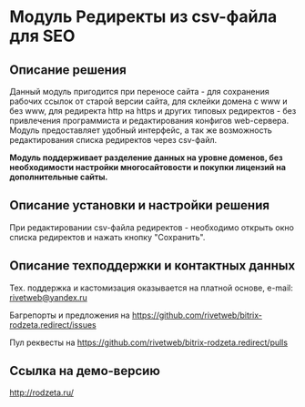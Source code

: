 ﻿
# Модуль Редиректы из csv-файла для SEO

## Описание решения

Данный модуль пригодится при переносе сайта - для сохранения рабочих ссылок от старой версии сайта, для склейки домена с www и без www, для редиректа http на https и других типовых редиректов - без привлечения программиста и редактирования конфигов web-сервера. Модуль предоставляет удобный интерфейс, а так же возможность редактирования списка редиректов через csv-файл.

**Модуль поддерживает разделение данных на уровне доменов, без необходимости настройки многосайтовости и покупки лицензий на дополнительные сайты.**

## Описание установки и настройки решения

При редактировании csv-файла редиректов - необходимо открыть окно списка редиректов и нажать кнопку "Сохранить".

## Описание техподдержки и контактных данных

Тех. поддержка и кастомизация оказывается на платной основе, e-mail: rivetweb@yandex.ru

Багрепорты и предложения на https://github.com/rivetweb/bitrix-rodzeta.redirect/issues

Пул реквесты на https://github.com/rivetweb/bitrix-rodzeta.redirect/pulls

## Ссылка на демо-версию

http://rodzeta.ru/

